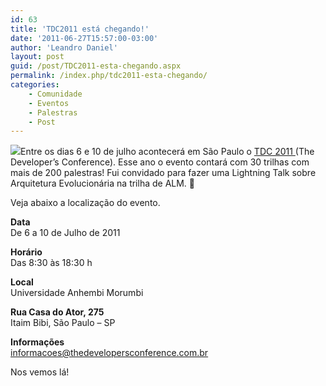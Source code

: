 ```yaml
---
id: 63
title: 'TDC2011 está chegando!'
date: '2011-06-27T15:57:00-03:00'
author: 'Leandro Daniel'
layout: post
guid: /post/TDC2011-esta-chegando.aspx
permalink: /index.php/tdc2011-esta-chegando/
categories:
    - Comunidade
    - Eventos
    - Palestras
    - Post
---
```


[![](http://leandrodaniel.com/pics/tdc.png)](http://theDevelopersConference.com.br)Entre os dias 6 e 10 de julho acontecerá em São Paulo o [TDC 2011 ](http://theDevelopersConference.com.br)(The Developer’s Conference). Esse ano o evento contará com 30 trilhas com mais de 200 palestras! Fui convidado para fazer uma Lightning Talk sobre Arquitetura Evolucionária na trilha de ALM. 🙂

Veja abaixo a localização do evento.

**Data**  
De 6 a 10 de Julho de 2011

**Horário**  
Das 8:30 às 18:30 h

**Local**  
Universidade Anhembi Morumbi

**Rua Casa do Ator, 275**  
Itaim Bibi, São Paulo – SP

**Informações**  
<informacoes@thedevelopersconference.com.br>

Nos vemos lá!
